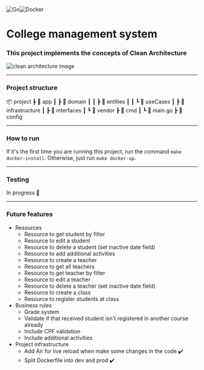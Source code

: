 ![Go](https://img.shields.io/badge/go-%2300ADD8.svg?style=for-the-badge&logo=go&logoColor=white)![Docker](https://img.shields.io/badge/docker-%230db7ed.svg?style=for-the-badge&logo=docker&logoColor=white)

# College management system

### This project implements the concepts of Clean Architecture
![clean architecture image](https://blog.cleancoder.com/uncle-bob/images/2012-08-13-the-clean-architecture/CleanArchitecture.jpg)

---

### Project structure

📦 project
 ┣ 📂 app
 ┃ ┣ 📂 domain
 ┃ ┃ ┣ 📂 entities
 ┃ ┃ ┗ 📂 useCases
 ┃ ┣ 📂 infrastructure
 ┃ ┣ 📂 interfaces
 ┃ ┗ 📂 vendor
 ┣ 📂 cmd
 ┃ ┗ 📜 main.go
 ┣ 📂 config

---
 ### How to run

If it's the first time you are running this project, run the command `make docker-install`.
Otherwise, just run `make docker-up`.

---

### Testing
In progress :construction_worker:

---

### Future features
- Resources
    - Resource to get student by filter
    - Resource to edit a student
    - Resource to delete a student (set inactive date field)
    - Resource to add additional activities
    - Resource to create a teacher
    - Resource to get all teachers
    - Resource to get teacher by filter
    - Resource to edit a teacher
    - Resource to delete a teacher (set inactive date field)
    - Resource to create a class
    - Resource to register students at class
- Business rules
    - Grade system
    - Validate if that received student isn't registered in another course already
    - Include CPF validation
    - Include additional activities
- Project infrastructure
    - Add Air for live reload when make some changes in the code :heavy_check_mark:
    - Split Dockerfile into dev and prod :heavy_check_mark: